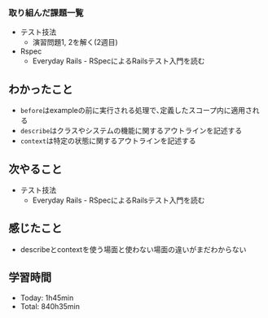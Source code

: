 ### 取り組んだ課題一覧
- テスト技法
  - 演習問題1, 2を解く(2週目)
- Rspec
  - Everyday Rails - RSpecによるRailsテスト入門を読む
## わかったこと
- `before`はexampleの前に実行される処理で､定義したスコープ内に適用される
- `describe`はクラスやシステムの機能に関するアウトラインを記述する
- `context`は特定の状態に関するアウトラインを記述する
## 次やること
- テスト技法
  - Everyday Rails - RSpecによるRailsテスト入門を読む
## 感じたこと
- describeとcontextを使う場面と使わない場面の違いがまだわからない
## 学習時間
- Today: 1h45min
- Total: 840h35min